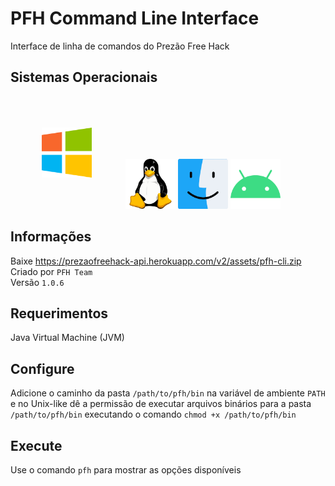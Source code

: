 # PFH Command Line Interface
Interface de linha de comandos do Prezão Free Hack

## Sistemas Operacionais
<p>
  <img src="/operating_system_icons/windows.png" width="80" height="80" style="padding:50px" />
  <img src="/operating_system_icons/linux.png" width="80" height="80" />
  <img src="/operating_system_icons/macos.png" width="80" height="80" />
  <img src="/operating_system_icons/android.png" width="80" height="80" />
</p>

## Informações
Baixe https://prezaofreehack-api.herokuapp.com/v2/assets/pfh-cli.zip
<br>
Criado por ```PFH Team```
<br>
Versão ```1.0.6```

## Requerimentos
Java Virtual Machine (JVM)

## Configure
Adicione o caminho da pasta ```/path/to/pfh/bin``` na variável de ambiente ```PATH``` e no Unix-like dê a permissão de executar arquivos binários para a pasta ```/path/to/pfh/bin``` executando o comando ```chmod +x /path/to/pfh/bin```

## Execute
Use o comando ```pfh``` para mostrar as opções disponíveis
